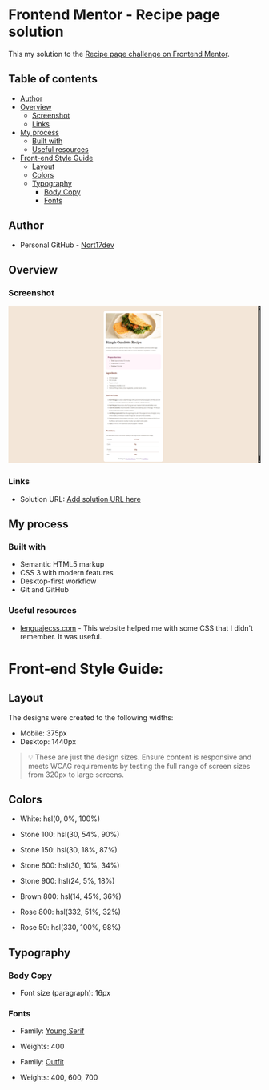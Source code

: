 # Frontend Mentor - Recipe page solution

This my solution to the [Recipe page challenge on Frontend Mentor](https://www.frontendmentor.io/challenges/recipe-page-KiTsR8QQKm).

## Table of contents

- [Author](#author)
- [Overview](#overview)
  - [Screenshot](#screenshot)
  - [Links](#links)
- [My process](#my-process)
  - [Built with](#built-with)
  - [Useful resources](#useful-resources)
- [Front-end Style Guide](#front-end-style-guide)
  - [Layout](#layout)
  - [Colors](#colors)
  - [Typography](#typography)
    - [Body Copy](#body-copy)
    - [Fonts](#fonts)

## Author

- Personal GitHub - [Nort17dev](https://github.com/Nort17dev)

## Overview

### Screenshot

<!-- ![](./assets/images/image_1.png) -->
![](./assets/images/image_2.png)

### Links

- Solution URL: [Add solution URL here](https://your-solution-url.com)

## My process

### Built with

- Semantic HTML5 markup
- CSS 3 with modern features
- Desktop-first workflow
- Git and GitHub

### Useful resources

- [lenguajecss.com](https://lenguajecss.com/css/) - This website helped me with some CSS that I didn't remember. It was useful.


# Front-end Style Guide:

## Layout

The designs were created to the following widths:

- Mobile: 375px
- Desktop: 1440px

> 💡 These are just the design sizes. Ensure content is responsive and meets WCAG requirements by testing the full range of screen sizes from 320px to large screens.

## Colors

- White: hsl(0, 0%, 100%)

- Stone 100: hsl(30, 54%, 90%)
- Stone 150: hsl(30, 18%, 87%)
- Stone 600: hsl(30, 10%, 34%)
- Stone 900: hsl(24, 5%, 18%)

- Brown 800: hsl(14, 45%, 36%)

- Rose 800: hsl(332, 51%, 32%)
- Rose 50: hsl(330, 100%, 98%)

## Typography

### Body Copy

- Font size (paragraph): 16px

### Fonts

- Family: [Young Serif](https://fonts.google.com/specimen/Young+Serif)
- Weights: 400

- Family: [Outfit](https://fonts.google.com/specimen/Outfit)
- Weights: 400, 600, 700